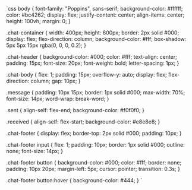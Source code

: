 `css body { font-family: "Poppins", sans-serif; background-color: #ffffff; color: #bc4262; display: flex; justify-content: center; align-items: center; height: 100vh; margin: 0; }

.chat-container { width: 400px; height: 600px; border: 2px solid #000; display: flex; flex-direction: column; background-color: #fff; box-shadow: 5px 5px 15px rgba(0, 0, 0, 0.2); }

.chat-header { background-color: #000; color: #fff; text-align: center; padding: 15px; font-size: 20px; font-weight: bold; letter-spacing: 1px; }

.chat-body { flex: 1; padding: 15px; overflow-y: auto; display: flex; flex-direction: column; gap: 10px; }

.message { padding: 10px 15px; border: 1px solid #000; max-width: 70%; font-size: 14px; word-wrap: break-word; }

.sent { align-self: flex-end; background-color: #f0f0f0; }

.received { align-self: flex-start; background-color: #e8e8e8; }

.chat-footer { display: flex; border-top: 2px solid #000; padding: 10px; }

.chat-footer input { flex: 1; padding: 10px; border: 1px solid #000; outline: none; font-size: 14px; }

.chat-footer button { background-color: #000; color: #fff; border: none; padding: 10px 20px; margin-left: 5px; cursor: pointer; transition: 0.3s; }

.chat-footer button:hover { background-color: #444; } `

